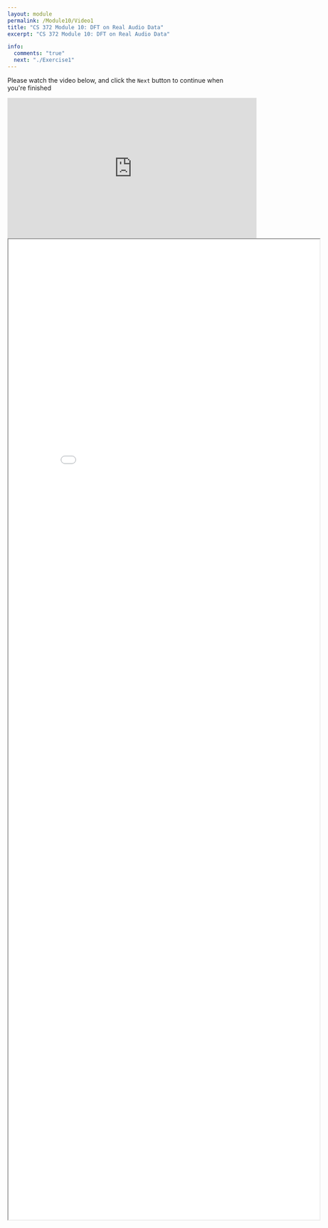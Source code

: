 ```yaml
---
layout: module
permalink: /Module10/Video1
title: "CS 372 Module 10: DFT on Real Audio Data"
excerpt: "CS 372 Module 10: DFT on Real Audio Data"

info:
  comments: "true"
  next: "./Exercise1"
---
```


<p>
Please watch the video below, and click the <code>Next</code> button to continue when you're finished
</p>

<iframe width="560" height="315" src="https://www.youtube.com/embed/XfyPddhhXVw" frameborder="0" allow="accelerometer; autoplay; clipboard-write; encrypted-media; gyroscope; picture-in-picture" allowfullscreen></iframe>

<iframe src = "../images/Module10/DFTFreq.html" width="700" height="2200"></iframe>